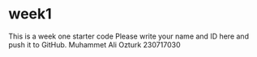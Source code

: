 # week1
This is a week one starter code 
Please write your name and ID here and push it to GitHub.
Muhammet Ali Ozturk 230717030
